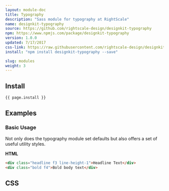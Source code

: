 ```yaml
---
layout: module-doc
title: Typography
description: "Sass module for typography at RightScale"
name: designkit-typography
source: https://github.com/rightscale-design/designkit-typography
npm: https://www.npmjs.com/package/designkit-typography
version: 1.0.0
updated: 7/17/2017
css-link: https://raw.githubusercontent.com/rightscale-design/designkit-typography/master/dist/designkit-typography.css
install: "npm install designkit-typography --save"

slug: modules
weight: 3
---
```


## Install

```bash
{{ page.install }}
```

## Examples

### Basic Usage

Not only does the typography module set defaults but also offers a set of useful utility styles.

**HTML**

```html
<div class="headline f3 line-height-1">Headline Text</div>
<div class="bold f4">Bold body text</div>
```

## CSS

<div class="snippet">
  <pre id="css_contents" class="highlighter-rouge snippet-css"><code class="css"></code></pre>
</div>
